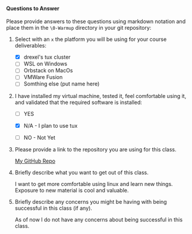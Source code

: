 #### Questions to Answer
Please provide answers to these questions using markdown notation and place them in the `\0-Warmup` directory in your git repository:

1. Select with an `x` the platform you will be using for your course deliverables:

    - [x] drexel's tux cluster
    - [ ] WSL on Windows
    - [ ] Orbstack on MacOs
    - [ ] VMWare Fusion
    - [ ] Somthing else (put name here)

2. I have installed my virtual machine, tested it, feel comfortable using it, and validated that the required software is installed:

    - [ ] YES
    - [x] N/A - I plan to use tux
    - [ ] NO - Not Yet


3. Please provide a link to the repository you are using for this class.

    [My GitHub Repo](https://github.com/ianmernagh33/cs283)

4. Briefly describe what you want to get out of this class.

    I want to get more comfortable using linux and learn new things. Exposure to new material is cool and valuable.

5. Briefly describe any concerns you might be having with being successful in this class (if any).

    As of now I do not have any concerns about being successful in this class.
